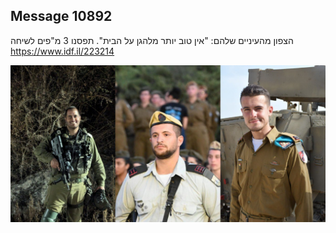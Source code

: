 ## Message 10892

הצפון מהעיניים שלהם:
"אין טוב יותר מלהגן על הבית". תפסנו 3 מ"פים לשיחה
https://www.idf.il/223214

![Photo](10892/10892_photo.jpg)
